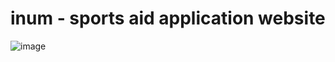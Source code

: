 # inum - sports aid application website

![image](https://user-images.githubusercontent.com/109623544/184346373-6f75ae1e-a117-4965-be14-7ed4b858dbcc.png)
